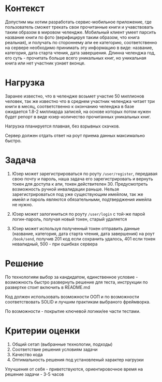 # Контекст

Допустим мы хотим разработать сервис-мобильное приложение, где пользователь сможет трекать свои прочитанные книги и учавствовать таким образом в мировом челендже.
Мобильный клиент умеет парсить название книги по фото (верифицируя таким образом, что книга реальная), и получать по стороннему апи ее категорию, 
соответственно на сервере необходимо принимать эту информацию в виде: название, категория, дата старта чтения, дата завершения.
Длинна челенджа год, его суть - прочитать больше всего уникальных книг, но уникальная книга или нет участник узнает вконце.

# Нагрузка

Заранее известно, что в челендже возьмет участие 50 миллионов человек, так же известно что в среднем участник челенджа читает три книги в месяц, 
соответственно к окончанию челенджа в базе ожидается 1.8-2 миллиарда записей, на основе которых потом нужен будет репорт в виде юзер-количество прочитанных уникальных книг. 

Нагрузка планируется плавная, без взрывных скачков. 

Сервер должен отдать ответ на роут приема данных максимально быстро. 

# Задача

1. Юзер может зарегистрироваться по роуту `/user/register`, передавая свою почту и пароль, наша задача его зарегистрировать и вернуть токен для доступа к апи, токен действителен 30. 
Предусмотреть возможность ручной инвалидации раньше. Нельзя зарегистрироваться под уже существующим имейлом, так же имейл и пароль являются обязательными, подтверджения имейла не нужно.

2. Юзер может залогиниться по роуту `/user/login` с той-же парой логин-пароль, получая новый токен, старый удаляется

3. Юзер может используя полученный токен отправить данные (название, категория, дата старта чтения, дата завершения) на роут `/book/send`, получив 201 код если сохранить удалось, 401 если токен невалидный, 500 - при ошибках сервера

# Решение

По технологиям выбор за кандидатом, единственное условие - возможность быстро развернуть решение для теста, инструкции по развертке стоит включить в README.md

Код должен использовать возможности ООП и по возможности соответствовать SOLID и лучшим практикам выбраного фреймворка.

По возможности - покрытие ключевой логики/ее части тестами.

# Критерии оценки

1. Общий сетап (выбранные технологии, подходы)
2. Соответствие решения условиям задачи
3. Качество кода
4. Оптимальность решения под установленый характер нагрузки

Улучшения от себя - приветствуются, ориентировочное время на решение задачи - 3-5 часов



